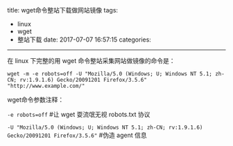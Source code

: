 title: wget命令整站下载做网站镜像
tags:
  - linux
  - wget
  - 整站下载
date: 2017-07-07 16:57:15
categories:
---
在 linux 下完整的用 wget 命令整站采集网站做镜像的命令是：

```shell
wget -m -e robots=off -U "Mozilla/5.0 (Windows; U; Windows NT 5.1; zh-CN; rv:1.9.1.6) Gecko/20091201 Firefox/3.5.6" "http://www.example.com/"
```

wget命令参数注释：

`-e robots=off` #让 wget 耍流氓无视 robots.txt 协议

`-U "Mozilla/5.0 (Windows; U; Windows NT 5.1; zh-CN; rv:1.9.1.6) Gecko/20091201 Firefox/3.5.6"`	#伪造 agent 信息
